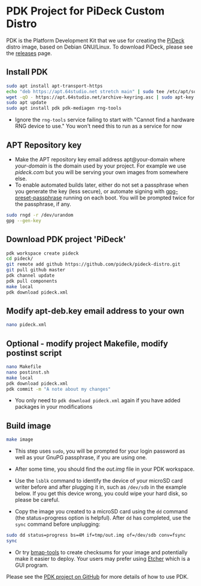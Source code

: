 # PDK Project for PiDeck Custom Distro

PDK is the Platform Development Kit that we use for creating the [PiDeck](http://pideck.com) distro image, based on Debian GNU/Linux. To download PiDeck, please see the [releases](https://github.com/pideck/pideck-distro/releases) page.

## Install PDK

```bash
sudo apt install apt-transport-https
echo "deb https://apt.64studio.net stretch main" | sudo tee /etc/apt/sources.list.d/64studio.list
wget -qO - https://apt.64studio.net/archive-keyring.asc | sudo apt-key add -
sudo apt update
sudo apt install pdk pdk-mediagen rng-tools
```
- Ignore the `rng-tools` service failing to start with "Cannot find a hardware RNG device to use." You won't need this to run as a service for now

## APT Repository key

- Make the APT repository key email address apt@your-domain where _your-domain_ is the domain used by your project. For example we use _pideck.com_ but you will be serving your own images from somewhere else.
- To enable automated builds later, either do not set a passphrase when you generate the key (less secure), or automate signing with [gpg-preset-passphrase](https://www.gnupg.org/documentation/manuals/gnupg/gpg_002dpreset_002dpassphrase.html) running on each boot. You will be prompted twice for the passphrase, if any.

```bash
sudo rngd -r /dev/urandom
gpg --gen-key
```

## Download PDK project 'PiDeck'

```bash
pdk workspace create pideck
cd pideck/
git remote add github https://github.com/pideck/pideck-distro.git
git pull github master
pdk channel update
pdk pull components
make local
pdk download pideck.xml
```

## Modify apt-deb.key email address to your own

```bash
nano pideck.xml
```

## Optional - modify project Makefile, modify postinst script

```bash
nano Makefile
nano postinst.sh
make local
pdk download pideck.xml
pdk commit -m "A note about my changes"
```
- You only need to `pdk download pideck.xml` again if you have added packages in your modifications

## Build image

```bash
make image
```
- This step uses `sudo`, you will be prompted for your login password as well as your GnuPG passphrase, if you are using one.

- After some time, you should find the _out.img_ file in your PDK workspace.

- Use the `lsblk` command to identify the device of your microSD card writer before and after plugging it in, such as `/dev/sdb` in the example below. If you get this device wrong, you could wipe your hard disk, so please be careful.

-  Copy the image you created to a microSD card using the `dd` command (the status=progress option is helpful). After `dd` has completed, use the `sync` command before unplugging:

```bash
sudo dd status=progress bs=4M if=tmp/out.img of=/dev/sdb conv=fsync
sync
``` 

- Or try [bmap-tools](https://packages.debian.org/search?keywords=bmap-tools) to create checksums for your image and potentially make it easier to deploy. Your users may prefer using [Etcher](https://etcher.io/) which is a GUI program.

Please see the [PDK project on GitHub](https://github.com/64studio/pdk) for more details of how to use PDK.
